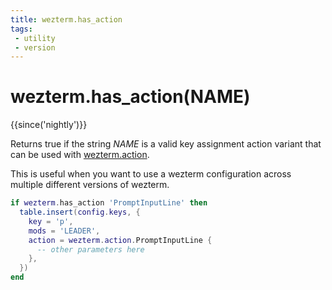 ```yaml
---
title: wezterm.has_action
tags:
 - utility
 - version
---
```


# wezterm.has_action(NAME)

{{since('nightly')}}

Returns true if the string *NAME* is a valid key assignment action variant
that can be used with [wezterm.action](action.md).

This is useful when you want to use a wezterm configuration across multiple
different versions of wezterm.

```lua
if wezterm.has_action 'PromptInputLine' then
  table.insert(config.keys, {
    key = 'p',
    mods = 'LEADER',
    action = wezterm.action.PromptInputLine {
      -- other parameters here
    },
  })
end
```
